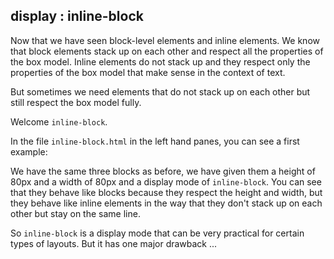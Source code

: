 ## display : inline-block

Now that we have seen block-level elements and inline elements. We know that block elements stack up on each other and respect all the properties of the box model. Inline elements do not stack up and they respect only the properties of the box model that make sense in the context of text.

But sometimes we need elements that do not stack up on each other but still respect the box model fully.

Welcome `inline-block`.

In the file `inline-block.html` in the left hand panes, you can see a first example:

We have the same three blocks as before, we have given them a height of 80px and a width of 80px and a display mode of `inline-block`. You can see that they behave like blocks because they respect the height and width, but they behave like inline elements in the way that they don't stack up on each other but stay on the same line.

So `inline-block` is a display mode that can be very practical for certain types of layouts. But it has one major drawback ...